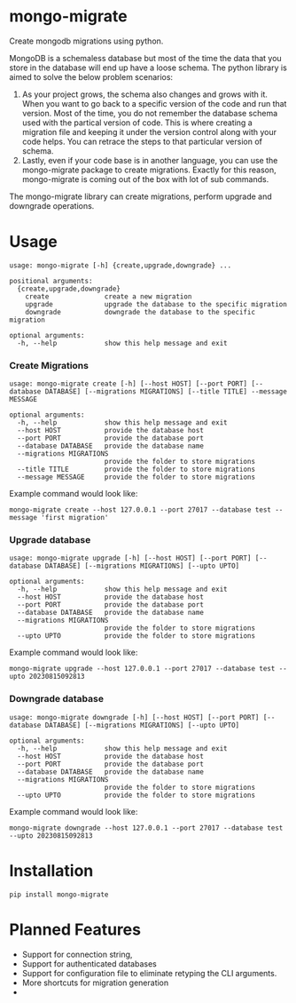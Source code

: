 # mongo-migrate

Create mongodb migrations using python. 

MongoDB is a schemaless database but most of the time the data that you store in the database will end up have a loose schema. 
The python library is aimed to solve the below problem scenarios: 
  1. As your project grows, the schema also changes and grows with it. When you want to go back to a specific version of the code and run that version. Most of the time, you do not remember the database schema used with the partical version of code. This is where creating a migration file and keeping it under the version control along with your code helps. You can retrace the steps to that particular version of schema. 
  2. Lastly, even if your code base is in another language, you can use the mongo-migrate package to create migrations. Exactly for this reason, mongo-migrate is coming out of the box with lot of sub commands. 

The mongo-migrate library can create migrations, perform upgrade and downgrade operations.

# Usage

    usage: mongo-migrate [-h] {create,upgrade,downgrade} ...
    
    positional arguments:
      {create,upgrade,downgrade}
        create              create a new migration
        upgrade             upgrade the database to the specific migration
        downgrade           downgrade the database to the specific migration
    
    optional arguments:
      -h, --help            show this help message and exit


### Create Migrations

    usage: mongo-migrate create [-h] [--host HOST] [--port PORT] [--database DATABASE] [--migrations MIGRATIONS] [--title TITLE] --message MESSAGE
    
    optional arguments:
      -h, --help            show this help message and exit
      --host HOST           provide the database host
      --port PORT           provide the database port
      --database DATABASE   provide the database name
      --migrations MIGRATIONS
                            provide the folder to store migrations
      --title TITLE         provide the folder to store migrations
      --message MESSAGE     provide the folder to store migrations

Example command would look like:
    
    mongo-migrate create --host 127.0.0.1 --port 27017 --database test --message 'first migration'


### Upgrade database

    usage: mongo-migrate upgrade [-h] [--host HOST] [--port PORT] [--database DATABASE] [--migrations MIGRATIONS] [--upto UPTO]

    optional arguments:
      -h, --help            show this help message and exit
      --host HOST           provide the database host
      --port PORT           provide the database port
      --database DATABASE   provide the database name
      --migrations MIGRATIONS
                            provide the folder to store migrations
      --upto UPTO           provide the folder to store migrations

Example command would look like:
    
    mongo-migrate upgrade --host 127.0.0.1 --port 27017 --database test --upto 20230815092813

### Downgrade database

    usage: mongo-migrate downgrade [-h] [--host HOST] [--port PORT] [--database DATABASE] [--migrations MIGRATIONS] [--upto UPTO]

    optional arguments:
      -h, --help            show this help message and exit
      --host HOST           provide the database host
      --port PORT           provide the database port
      --database DATABASE   provide the database name
      --migrations MIGRATIONS
                            provide the folder to store migrations
      --upto UPTO           provide the folder to store migrations

Example command would look like:
    
    mongo-migrate downgrade --host 127.0.0.1 --port 27017 --database test --upto 20230815092813


# Installation

    pip install mongo-migrate

# Planned Features
  * Support for connection string, 
  * Support for authenticated databases
  * Support for configuration file to eliminate retyping the CLI arguments. 
  * More shortcuts for migration generation
  * 
